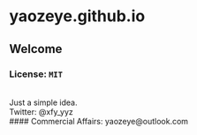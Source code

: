 # yaozeye.github.io
## Welcome
### License: ``MIT``
<br />
Just a simple idea.
<br />
Twitter: @xfy_yyz
<br />
#### Commercial Affairs: yaozeye@outlook.com
